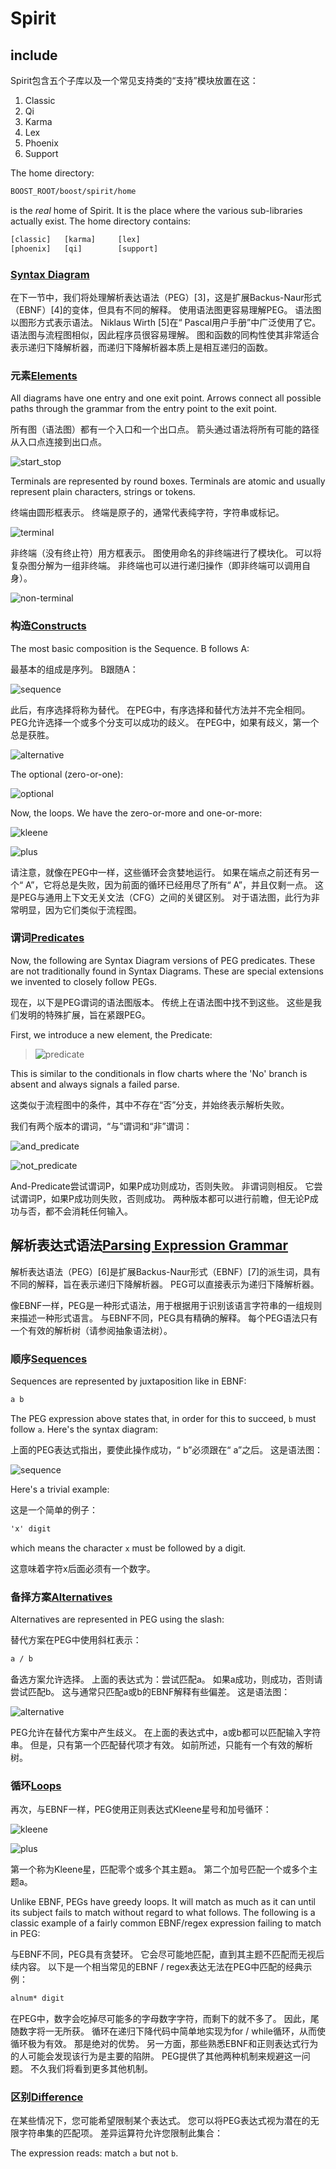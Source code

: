 # Spirit

## include

Spirit包含五个子库以及一个常见支持类的“支持”模块放置在这：

1. Classic
2. Qi
3. Karma
4. Lex
5. Phoenix
6. Support

The home directory:

```txt
BOOST_ROOT/boost/spirit/home
```

is the *real* home of Spirit. It is the place where the various sub-libraries actually exist. The home directory contains:

```txt
[classic]   [karma]     [lex]
[phoenix]   [qi]        [support]
```

### [Syntax Diagram](https://www.boost.org/doc/libs/1_73_0/libs/spirit/doc/html/spirit/abstracts/syntax_diagram.html)

在下一节中，我们将处理解析表达语法（PEG）[3]，这是扩展Backus-Naur形式（EBNF）[4]的变体，但具有不同的解释。 使用语法图更容易理解PEG。 语法图以图形方式表示语法。 Niklaus Wirth [5]在“ Pascal用户手册”中广泛使用了它。 语法图与流程图相似，因此程序员很容易理解。 图和函数的同构性使其非常适合表示递归下降解析器，而递归下降解析器本质上是相互递归的函数。

### 元素[Elements](https://www.boost.org/doc/libs/1_73_0/libs/spirit/doc/html/spirit/abstracts/syntax_diagram.html#spirit.abstracts.syntax_diagram.elements)

All diagrams have one entry and one exit point. Arrows connect all possible paths through the grammar from the entry point to the exit point.

所有图（语法图）都有一个入口和一个出口点。 箭头通过语法将所有可能的路径从入口点连接到出口点。

![start_stop](E:\nyj\Zwatch\zwatch.github.io\source\start_stop.png)

Terminals are represented by round boxes. Terminals are atomic and usually represent plain characters, strings or tokens.

终端由圆形框表示。 终端是原子的，通常代表纯字符，字符串或标记。

![terminal](E:\nyj\Zwatch\zwatch.github.io\source\terminal.png)

非终端（没有终止符）用方框表示。 图使用命名的非终端进行了模块化。 可以将复杂图分解为一组非终端。 非终端也可以进行递归操作（即非终端可以调用自身）。

![non-terminal](E:\nyj\Zwatch\zwatch.github.io\source\non-terminal.png)

### 构造[Constructs](https://www.boost.org/doc/libs/1_73_0/libs/spirit/doc/html/spirit/abstracts/syntax_diagram.html#spirit.abstracts.syntax_diagram.constructs)

The most basic composition is the Sequence. B follows A:

最基本的组成是序列。 B跟随A：

![sequence](E:\nyj\Zwatch\zwatch.github.io\source\sequence.png)

此后，有序选择将称为替代。 在PEG中，有序选择和替代方法并不完全相同。 PEG允许选择一个或多个分支可以成功的歧义。 在PEG中，如果有歧义，第一个总是获胜。

![alternative](https://www.boost.org/doc/libs/1_73_0/libs/spirit/doc/html/images/alternative.png)

The optional (zero-or-one):

![optional](https://www.boost.org/doc/libs/1_73_0/libs/spirit/doc/html/images/optional.png)

Now, the loops. We have the zero-or-more and one-or-more:

![kleene](https://www.boost.org/doc/libs/1_73_0/libs/spirit/doc/html/images/kleene.png)

![plus](https://www.boost.org/doc/libs/1_73_0/libs/spirit/doc/html/images/plus.png)

请注意，就像在PEG中一样，这些循环会贪婪地运行。 如果在端点之前还有另一个“ A”，它将总是失败，因为前面的循环已经用尽了所有“ A”，并且仅剩一点。 这是PEG与通用上下文无关文法（CFG）之间的关键区别。 对于语法图，此行为非常明显，因为它们类似于流程图。

### 谓词[Predicates](https://www.boost.org/doc/libs/1_73_0/libs/spirit/doc/html/spirit/abstracts/syntax_diagram.html#spirit.abstracts.syntax_diagram.predicates)

Now, the following are Syntax Diagram versions of PEG predicates. These are not traditionally found in Syntax Diagrams. These are special extensions we invented to closely follow PEGs.

现在，以下是PEG谓词的语法图版本。 传统上在语法图中找不到这些。 这些是我们发明的特殊扩展，旨在紧跟PEG。

First, we introduce a new element, the Predicate:

> ![predicate](https://www.boost.org/doc/libs/1_73_0/libs/spirit/doc/html/images/predicate.png)

This is similar to the conditionals in flow charts where the 'No' branch is absent and always signals a failed parse.

这类似于流程图中的条件，其中不存在“否”分支，并始终表示解析失败。

我们有两个版本的谓词，“与”谓词和“非”谓词：

![and_predicate](https://www.boost.org/doc/libs/1_73_0/libs/spirit/doc/html/images/and_predicate.png)

![not_predicate](https://www.boost.org/doc/libs/1_73_0/libs/spirit/doc/html/images/not_predicate.png)

And-Predicate尝试谓词P，如果P成功则成功，否则失败。 非谓词则相反。 它尝试谓词P，如果P成功则失败，否则成功。 两种版本都可以进行前瞻，但无论P成功与否，都不会消耗任何输入。

## 解析表达式语法[Parsing Expression Grammar](https://www.boost.org/doc/libs/1_73_0/libs/spirit/doc/html/spirit/abstracts/parsing_expression_grammar.html)

解析表达语法（PEG）[6]是扩展Backus-Naur形式（EBNF）[7]的派生词，具有不同的解释，旨在表示递归下降解析器。 PEG可以直接表示为递归下降解析器。

像EBNF一样，PEG是一种形式语法，用于根据用于识别该语言字符串的一组规则来描述一种形式语言。 与EBNF不同，PEG具有精确的解释。 每个PEG语法只有一个有效的解析树（请参阅抽象语法树）。

### 顺序[Sequences](https://www.boost.org/doc/libs/1_73_0/libs/spirit/doc/html/spirit/abstracts/parsing_expression_grammar.html#spirit.abstracts.parsing_expression_grammar.sequences)

Sequences are represented by juxtaposition like in EBNF:

```txt
a b
```

The PEG expression above states that, in order for this to succeed, `b` must follow `a`. Here's the syntax diagram:

上面的PEG表达式指出，要使此操作成功，“ b”必须跟在“ a”之后。 这是语法图：

![sequence](https://www.boost.org/doc/libs/1_73_0/libs/spirit/doc/html/images/sequence.png)

Here's a trivial example:

这是一个简单的例子：

```txt
'x' digit
```

which means the character `x` must be followed by a digit.

这意味着字符x后面必须有一个数字。

### 备择方案[Alternatives](https://www.boost.org/doc/libs/1_73_0/libs/spirit/doc/html/spirit/abstracts/parsing_expression_grammar.html#spirit.abstracts.parsing_expression_grammar.alternatives)

Alternatives are represented in PEG using the slash:

替代方案在PEG中使用斜杠表示：

```txt
a / b
```

备选方案允许选择。 上面的表达式为：尝试匹配a。 如果a成功，则成功，否则请尝试匹配b。 这与通常只匹配a或b的EBNF解释有些偏差。 这是语法图：

![alternative](https://www.boost.org/doc/libs/1_73_0/libs/spirit/doc/html/images/alternative.png)

PEG允许在替代方案中产生歧义。 在上面的表达式中，a或b都可以匹配输入字符串。 但是，只有第一个匹配替代项才有效。 如前所述，只能有一个有效的解析树。

### 循环[Loops](https://www.boost.org/doc/libs/1_73_0/libs/spirit/doc/html/spirit/abstracts/parsing_expression_grammar.html#spirit.abstracts.parsing_expression_grammar.loops)

再次，与EBNF一样，PEG使用正则表达式Kleene星号和加号循环：

![kleene](E:\nyj\Zwatch\zwatch.github.io\source\kleene.png)

![plus](E:\nyj\Zwatch\zwatch.github.io\source\plus.png)

第一个称为Kleene星，匹配零个或多个其主题a。 第二个加号匹配一个或多个主题a。

Unlike EBNF, PEGs have greedy loops. It will match as much as it can until its subject fails to match without regard to what follows. The following is a classic example of a fairly common EBNF/regex expression failing to match in PEG:

与EBNF不同，PEG具有贪婪环。 它会尽可能地匹配，直到其主题不匹配而无视后续内容。 以下是一个相当常见的EBNF / regex表达无法在PEG中匹配的经典示例：

```txt
alnum* digit
```

在PEG中，数字会吃掉尽可能多的字母数字字符，而剩下的就不多了。 因此，尾随数字将一无所获。 循环在递归下降代码中简单地实现为for / while循环，从而使循环极为有效。 那是绝对的优势。 另一方面，那些熟悉EBNF和正则表达式行为的人可能会发现该行为是主要的陷阱。 PEG提供了其他两种机制来规避这一问题。 不久我们将看到更多其他机制。

### 区别[Difference](https://www.boost.org/doc/libs/1_73_0/libs/spirit/doc/html/spirit/abstracts/parsing_expression_grammar.html#spirit.abstracts.parsing_expression_grammar.difference)

在某些情况下，您可能希望限制某个表达式。 您可以将PEG表达式视为潜在的无限字符串集的匹配项。 差异运算符允许您限制此集合：

The expression reads: match `a` but not `b`.
